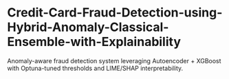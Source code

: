 # Credit-Card-Fraud-Detection-using-Hybrid-Anomaly-Classical-Ensemble-with-Explainability
Anomaly-aware fraud detection system leveraging Autoencoder + XGBoost with Optuna-tuned thresholds and LIME/SHAP interpretability.

